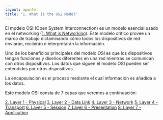 ```yaml
---
layout: apunte
title: "1. What is the OSI Model"
---
```


El modelo OSI (Open System Interconnection) es un modelo esencial usado en el networking ([1. What is Networking](/apuntes/thm/1-pre-security/2-network-fundamentals/1-what-is-networking/1-what-is-networking/)). Este modelo crítico provee un marco de trabajo dictaminando cómo todos los dispositivos de red enviarán, recibirán e interpretarán la información.

Uno de los beneficios principales del modelo OSI es que los dispositivos tengan funciones y diseños diferentes en una red mientras se comunican con otros dispositivos. Los datos que siguen el modelo OSI pueden ser entendidos por otros dispositivos.

La encapsulación es el proceso mediante el cual información es añadida a los datos.

Este modelo OSI consta de 7 capas que veremos a continuación:

[2. Layer 1 - Physical](/apuntes/thm/1-pre-security/2-network-fundamentals/3-osi-model/2-layer-1-physical/)
[3. Layer 2 - Data Link](/apuntes/thm/1-pre-security/2-network-fundamentals/3-osi-model/3-layer-2-data-link/)
[4. Layer 3 - Network](/apuntes/thm/1-pre-security/2-network-fundamentals/3-osi-model/4-layer-3-network/)
[5. Layer 4 - Transport](/apuntes/thm/1-pre-security/2-network-fundamentals/3-osi-model/5-layer-4-transport/)
[6. Layer 5 - Session](/apuntes/thm/1-pre-security/2-network-fundamentals/3-osi-model/6-layer-5-session/)
[7. Layer 6 - Presentation](/apuntes/thm/1-pre-security/2-network-fundamentals/3-osi-model/7-layer-6-presentation/)
[8. Layer 7 - Application](/apuntes/thm/1-pre-security/2-network-fundamentals/3-osi-model/8-layer-7-application/)
